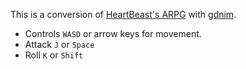 This is a conversion of [HeartBeast's ARPG] with [gdnim].

 - Controls `WASD` or arrow keys for movement.
 - Attack `J` or `Space`
 - Roll `K` or `Shift`

[HeartBeast's ARPG]: https://www.youtube.com/playlist?list=PL9FzW-m48fn2SlrW0KoLT4n5egNdX-W9a
[gdnim]: https://github.com/geekrelief/gdnim